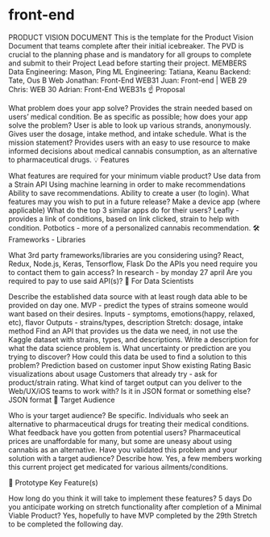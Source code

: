 # front-end

PRODUCT VISION DOCUMENT
This is the template for the Product Vision Document that teams complete after their initial icebreaker. The PVD is crucial to the planning phase and is mandatory for all groups to complete and submit to their Project Lead before starting their project.
MEMBERS
Data Engineering: Mason, Ping
ML Engineering: Tatiana, Keanu
Backend: Tate, Ous B
Web
Jonathan: Front-End  WEB31
Juan: Front-end | WEB 29
Chris: WEB 30
Adrian: Front-End WEB31s
☝️ Proposal

What problem does your app solve?
Provides the strain needed based on users’ medical condition.
Be as specific as possible; how does your app solve the problem?
User is able to look up various strands, anonymously.
Gives user the dosage, intake method, and intake schedule.
What is the mission statement?
Provides users with an easy to use resource to make informed decisions about medical cannabis consumption, as an alternative to pharmaceutical drugs.
💡 Features

What features are required for your minimum viable product?
Use data from a Strain API
Using machine learning in order to make recommendations
Ability to save recommendations.
Ability to create a user (to login).
What features may you wish to put in a future release?
Make a device app (where applicable)
What do the top 3 similar apps do for their users?
Leafly - provides a link of conditions, based on link clicked, strain to help with condition.
Potbotics - more of a personalized cannabis recommendation.
🛠 Frameworks - Libraries

What 3rd party frameworks/libraries are you considering using?
React, Redux, Node.js, Keras, Tensorflow, Flask
Do the APIs you need require you to contact them to gain access?
In research - by monday 27 april
Are you required to pay to use said API(s)?
🧮 For Data Scientists

Describe the established data source with at least rough data able to be provided on day one.
MVP - predict the types of strains someone would want based on their desires. 
Inputs - symptoms, emotions(happy, relaxed, etc), flavor
Outputs - strains/types, description 
Stretch: dosage, intake method
Find an API that provides us the data we need, in not use the Kaggle dataset with strains, types, and descriptions. 
Write a description for what the data science problem is. What uncertainty or prediction are you trying to discover? How could this data be used to find a solution to this problem?
Prediction based on customer input
Show existing Rating 
Basic visualizations about usage
Customers that already try - ask for product/strain rating. 
What kind of target output can you deliver to the Web/UX/iOS teams to work with? Is it in JSON format or something else?
JSON format
🎯 Target Audience

Who is your target audience? Be specific.
Individuals who seek an alternative to pharmaceutical drugs for treating their medical conditions.
What feedback have you gotten from potential users?
Pharmaceutical prices are unaffordable for many, but some are uneasy about using cannabis as an alternative.
Have you validated this problem and your solution with a target audience? Describe how.
Yes, a few members working this current project get medicated for various ailments/conditions.


🔑 Prototype Key Feature(s)

How long do you think it will take to implement these features?
5 days
Do you anticipate working on stretch functionality after completion of a Minimal Viable Product?
Yes, hopefully to have MVP completed by the 29th
Stretch to be completed the following day.

